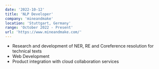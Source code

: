 ```yaml
---
date: '2022-10-12'
title: 'NLP Developer'
company: 'mineandmake'
location: 'Stuttgart, Germany'
range: 'October 2022 - Present'
url: 'https://www.mineandmake.com/'
---
```


- Research and development of NER, RE and Coreference resolution for technical texts
- Web Development
- Product integration with cloud collaboration services
